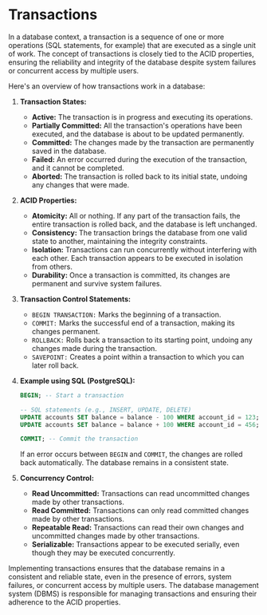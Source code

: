 # Transactions

In a database context, a transaction is a sequence of one or more operations (SQL statements, for example) that are executed as a single unit of work. The concept of transactions is closely tied to the ACID properties, ensuring the reliability and integrity of the database despite system failures or concurrent access by multiple users.

Here's an overview of how transactions work in a database:

1. **Transaction States:**
    - **Active:** The transaction is in progress and executing its operations.
    - **Partially Committed:** All the transaction's operations have been executed, and the database is about to be updated permanently.
    - **Committed:** The changes made by the transaction are permanently saved in the database.
    - **Failed:** An error occurred during the execution of the transaction, and it cannot be completed.
    - **Aborted:** The transaction is rolled back to its initial state, undoing any changes that were made.
2. **ACID Properties:**
    - **Atomicity:** All or nothing. If any part of the transaction fails, the entire transaction is rolled back, and the database is left unchanged.
    - **Consistency:** The transaction brings the database from one valid state to another, maintaining the integrity constraints.
    - **Isolation:** Transactions can run concurrently without interfering with each other. Each transaction appears to be executed in isolation from others.
    - **Durability:** Once a transaction is committed, its changes are permanent and survive system failures.
3. **Transaction Control Statements:**
    - `BEGIN TRANSACTION:` Marks the beginning of a transaction.
    - `COMMIT:` Marks the successful end of a transaction, making its changes permanent.
    - `ROLLBACK:` Rolls back a transaction to its starting point, undoing any changes made during the transaction.
    - `SAVEPOINT:` Creates a point within a transaction to which you can later roll back.
4. **Example using SQL (PostgreSQL):**
    
    ```sql
    BEGIN; -- Start a transaction
    
    -- SQL statements (e.g., INSERT, UPDATE, DELETE)
    UPDATE accounts SET balance = balance - 100 WHERE account_id = 123;
    UPDATE accounts SET balance = balance + 100 WHERE account_id = 456;
    
    COMMIT; -- Commit the transaction
    
    ```
    
    If an error occurs between `BEGIN` and `COMMIT`, the changes are rolled back automatically. The database remains in a consistent state.
    
5. **Concurrency Control:**
    - **Read Uncommitted:** Transactions can read uncommitted changes made by other transactions.
    - **Read Committed:** Transactions can only read committed changes made by other transactions.
    - **Repeatable Read:** Transactions can read their own changes and uncommitted changes made by other transactions.
    - **Serializable:** Transactions appear to be executed serially, even though they may be executed concurrently.

Implementing transactions ensures that the database remains in a consistent and reliable state, even in the presence of errors, system failures, or concurrent access by multiple users. The database management system (DBMS) is responsible for managing transactions and ensuring their adherence to the ACID properties.
